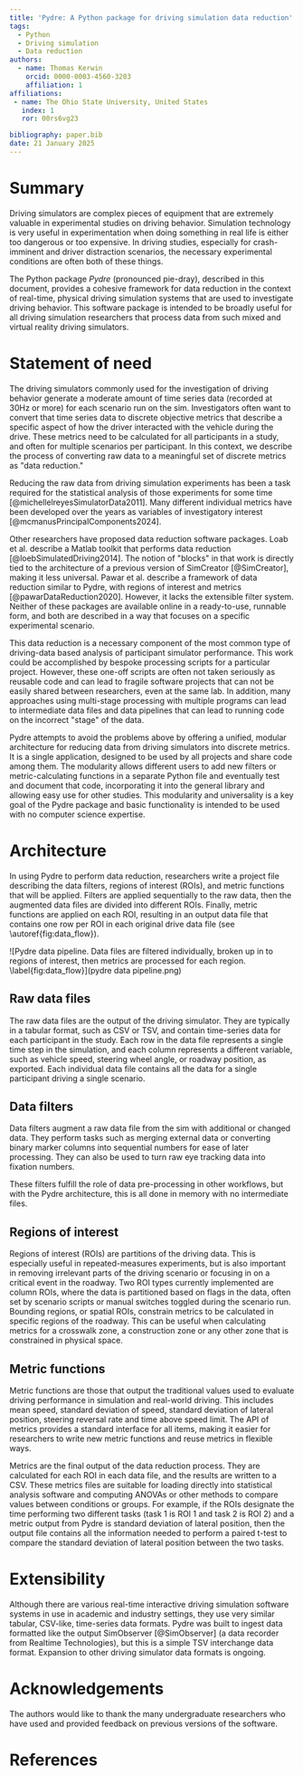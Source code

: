```yaml
---
title: 'Pydre: A Python package for driving simulation data reduction'
tags:
  - Python
  - Driving simulation
  - Data reduction
authors:
  - name: Thomas Kerwin
    orcid: 0000-0003-4560-3203
    affiliation: 1
affiliations:
 - name: The Ohio State University, United States
   index: 1
   ror: 00rs6vg23

bibliography: paper.bib
date: 21 January 2025
---
```


# Summary

Driving simulators are complex pieces of equipment that are extremely valuable in experimental studies on driving behavior. Simulation technology is very useful in experimentation when doing something in real life is either too dangerous or too expensive. In driving studies, especially for crash-imminent and driver distraction scenarios, the necessary experimental conditions are often both of these things.

The Python package *Pydre* (pronounced pie-dray), described in this document, provides a cohesive framework for data reduction in the context of real-time, physical driving simulation systems that are used to investigate driving behavior. This software package is intended to be broadly useful for all driving simulation researchers that process data from such mixed and virtual reality driving simulators. 

# Statement of need

The driving simulators commonly used for the investigation of driving behavior generate a moderate amount of time series data (recorded at 30Hz or more) for each scenario run on the sim. Investigators often want to convert that time series data to discrete objective metrics that describe a specific aspect of how the driver interacted with the vehicle during the drive. These metrics need to be calculated for all participants in a study, and often for multiple scenarios per participant. In this context, we describe the process of converting raw data to a meaningful set of discrete metrics as "data reduction."

Reducing the raw data from driving simulation experiments has been a task required for the statistical analysis of those experiments for some time [@michellelreyesSimulatorData2011]. Many different individual metrics have been developed over the years as variables of investigatory interest [@mcmanusPrincipalComponents2024]. 

Other researchers have proposed data reduction software packages. Loab et al. describe a Matlab toolkit that performs data reduction [@loebSimulatedDriving2014]. The notion of "blocks" in that work is directly tied to the architecture of a previous version of SimCreator [@SimCreator], making it less universal. Pawar et al. describe a framework of data reduction similar to Pydre, with regions of interest and metrics [@pawarDataReduction2020]. However, it lacks the extensible filter system. Neither of these packages are available online in a ready-to-use, runnable form, and both are described in a way that focuses on a specific experimental scenario. 

This data reduction is a necessary component of the most common type of driving-data based analysis of participant simulator performance. This work could be accomplished by bespoke processing scripts for a particular project. However, these one-off scripts are often not taken seriously as reusable code and can lead to fragile software projects that can not be easily shared between researchers, even at the same lab. In addition, many approaches using multi-stage processing with multiple programs can lead to intermediate data files and data pipelines that can lead to running code on the incorrect "stage" of the data.

Pydre attempts to avoid the problems above by offering a unified, modular architecture for reducing data from driving simulators into discrete metrics. It is a single application, designed to be used by all projects and share code among them. The modularity allows different users to add new filters or metric-calculating functions in a separate Python file and eventually test and document that code, incorporating it into the general library and allowing easy use for other studies. This modularity and universality is a key goal of the Pydre package and basic functionality is intended to be used with no computer science expertise. 

# Architecture 

In using Pydre to perform data reduction, researchers write a project file describing the data filters, regions of interest (ROIs), and metric functions that will be applied.  Filters are applied sequentially to the raw data, then the augmented data files are divided  into different ROIs. Finally, metric functions are applied on each ROI, resulting in an output data file that contains one row per ROI in each original drive data file (see \autoref{fig:data_flow}).

![Pydre data pipeline. Data files are filtered individually, broken up in to regions of interest, then metrics are processed for each region. \label{fig:data_flow}](pydre data pipeline.png)


## Raw data files

The raw data files are the output of the driving simulator. They are typically in a tabular format, such as CSV or TSV, and contain time-series data for each participant in the study. Each row in the data file represents a single time step in the simulation, and each column represents a different variable, such as vehicle speed, steering wheel angle, or roadway position, as exported. Each individual data file contains all the data for a single participant driving a single scenario.

## Data filters

Data filters augment a raw data file from the sim with additional or changed data. They perform tasks such as merging external data or converting binary marker columns into sequential numbers for ease of later processing. They can also be used to turn raw eye tracking data into fixation numbers. 

These filters fulfill the role of data pre-processing in other workflows, but with the Pydre architecture, this is all done in memory with no intermediate files. 

## Regions of interest

Regions of interest (ROIs) are partitions of the driving data. This is especially useful in repeated-measures experiments, but is also important in removing irrelevant parts of the driving scenario or focusing in on a critical event in the roadway. Two ROI types currently implemented are column ROIs, where the data is partitioned based on flags in the data, often set by scenario scripts or manual switches toggled during the scenario run. Bounding regions, or spatial ROIs, constrain metrics to be calculated in specific regions of the roadway. This can be useful when calculating metrics for a crosswalk zone, a construction zone or any other zone that is constrained in physical space.


## Metric functions

Metric functions are those that output the traditional values used to evaluate driving performance in simulation and real-world driving. This includes mean speed, standard deviation of speed, standard deviation of lateral position, steering reversal rate and time above speed limit. The API of metrics provides a standard interface for all items, making it easier for researchers to write new metric functions and reuse metrics in flexible ways.

Metrics are the final output of the data reduction process. They are calculated for each ROI in each data file, and the results are written to a CSV. These metrics files are suitable for loading directly into statistical analysis software and computing ANOVAs or other methods to compare values between conditions or groups. For example, if the ROIs designate the time performing two different tasks (task 1 is ROI 1 and task 2 is ROI 2) and a metric output from Pydre is standard deviation of lateral position, then the output file contains all the information needed to perform a paired t-test to compare the standard deviation of lateral position between the two tasks.


# Extensibility

Although there are various real-time interactive driving simulation software systems in use in academic and industry settings, they use very similar tabular, CSV-like, time-series data formats. Pydre was built to ingest data formatted like the output SimObserver [@SimObserver] (a data recorder from Realtime Technologies), but this is a simple TSV interchange data format. Expansion to other driving simulator data formats is ongoing.  

# Acknowledgements

The authors would like to thank the many undergraduate researchers who have used and provided feedback on previous versions of the software.

# References